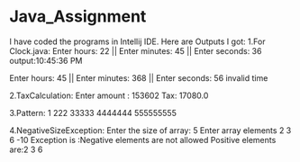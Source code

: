 # Java_Assignment

I have coded the programs in Intellij IDE.
Here are Outputs I got:
1.For Clock.java:
Enter hours: 22     ||  Enter minutes: 45 || Enter seconds: 36
output:10:45:36 PM

Enter hours: 45  ||     Enter minutes: 368 || Enter seconds: 56
invalid time

2.TaxCalculation:
Enter amount : 153602
Tax: 17080.0

3.Pattern:
     1
    222
   33333
  4444444
 555555555
 
 4.NegativeSizeException:
 Enter the size of array: 5
Enter array elements
2
3
6
-10
Exception is :Negative elements are not allowed
Positive elements are:2 3 6 
